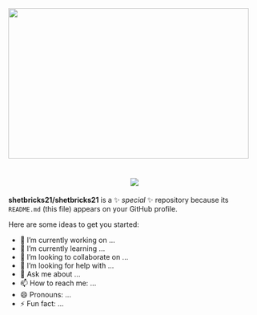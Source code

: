 <img style="height:300px; width:50vw; object-fit:fill;" align="center" src="https://images.unsplash.com/photo-1532274402911-5a369e4c4bb5?q=80&w=2070&auto=format&fit=crop&ixlib=rb-4.0.3&ixid=M3wxMjA3fDB8MHxwaG90by1wYWdlfHx8fGVufDB8fHx8fA%3D%3D" />
<h1 align="center">
    <img src="https://readme-typing-svg.herokuapp.com/?font=Shadows+Into+Light&size=35&center=true&vCenter=true&width=500&height=70&duration=4000&lines=Hi+There!+👋;+ 😊+I'm+Mark+Allen!+😊; " />
</h1>

**shetbricks21/shetbricks21** is a ✨ _special_ ✨ repository because its `README.md` (this file) appears on your GitHub profile.

Here are some ideas to get you started:

- 🔭 I’m currently working on ...
- 🌱 I’m currently learning ...
- 👯 I’m looking to collaborate on ...
- 🤔 I’m looking for help with ...
- 💬 Ask me about ...
- 📫 How to reach me: ...
- 😄 Pronouns: ...
- ⚡ Fun fact: ...
